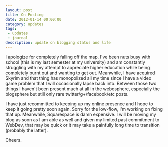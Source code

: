 ```yaml
---
layout: post
title: On Posting
date: 2012-01-14 00:00:00
category: updates
tags:
 - updates
 - journal
description: update on blogging status and life
---
```


I apologize for completely falling off the map.  I've been nuts busy with school (this is my last semester at my university) and am constantly struggling with my attempt to appreciate higher education while being completely burnt out and wanting to get out.  Meanwhile, I have acquired Skyrim and that thing has monopolized all my time since I have a video game problem that I will occasionally lapse back into.  Between those two things I haven't been present much at all in the webosphere, especially the blogsphere but still only rare twitter/g+/facebook/etc posts.

I have just recommitted to keeping up my online presence and I hope to keep it going pretty soon again. Sorry for the low-flow, I'm working on fixing that up.  Meanwhile, Squarespace is damn expensive.  I will be moving my blog as soon as I am able as well and given my limited past commitment to WebDev, that may be quick or it may take a painfully long time to transition (probably the latter).

Cheers.
